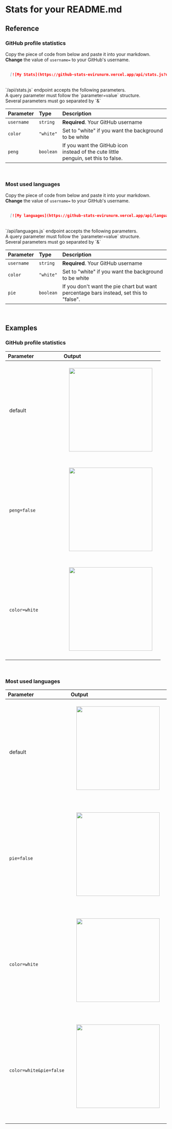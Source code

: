 # Stats for your README.md

## Reference

### GitHub profile statistics

Copy the piece of code from below and paste it into your markdown.<br/>
**Change** the value of `username=` to your GitHub's username.
<br>
<br>
```md
  [![My Stats](https://github-stats-evirunurm.vercel.app/api/stats.js?username=evirunurm)](https://github.com/evirunurm/github-stats)
```
<br>
`/api/stats.js` endpoint accepts the following parameters.<br>
A query parameter must follow the `parameter=value` structure.<br>
Several parameters must go separated by `&`

| Parameter | Type     | Description                                                                                 |
| :-------- | :------- |:--------------------------------------------------------------------------------------------|
| `username` | `string` | **Required**. Your GitHub username                                                          |
| `color` | `"white"` | Set to "white" if you want the background to be white                                       |
| `peng` | `boolean` | If you want the GitHub icon<br/>instead of the cute little <br/>penguin, set this to false. |
<br>

### Most used languages 

Copy the piece of code from below and paste it into your markdown.<br/>
**Change** the value of `username=` to your GitHub's username.
<br>
<br>
```md
  [![My languages](https://github-stats-evirunurm.vercel.app/api/languages.js?username=evirunurm)](https://github.com/evirunurm/github-stats)
```
<br>
`/api/languages.js` endpoint accepts the following parameters.<br>
A query parameter must follow the `parameter=value` structure.<br>
Several parameters must go separated by `&`

| Parameter  | Type     | Description                                                                            |
|:-----------| :------- |:---------------------------------------------------------------------------------------|
| `username` | `string` | **Required**. Your GitHub username                                                     |
| `color`    | `"white"` | Set to "white" if you want the background to be white                                  |
| `pie`      | `boolean` | If you don't want the pie chart but want percentage bars instead, set this to "false". |
<br>

## Examples
### GitHub profile statistics

| Parameter &nbsp;&nbsp;&nbsp;&nbsp;&nbsp;&nbsp;&nbsp;&nbsp;&nbsp;&nbsp;&nbsp;&nbsp;&nbsp;&nbsp;&nbsp;&nbsp;&nbsp; | Output                                                                                                                           |
| :-------- |:---------------------------------------------------------------------------------------------------------------------------------|
|  &nbsp;default&nbsp;  | <br>&nbsp;&nbsp;&nbsp;&nbsp;<img width="260" src="https://i.imgur.com/4FkYASY.png">&nbsp;&nbsp;&nbsp;&nbsp;<br><br> |
|  &nbsp;`peng=false`&nbsp;  | <br>&nbsp;&nbsp;&nbsp;&nbsp;<img width="260" src="https://i.imgur.com/1GbRlFE.png">&nbsp;&nbsp;&nbsp;&nbsp;<br><br>            |
|  &nbsp;`color=white`&nbsp;  | <br>&nbsp;&nbsp;&nbsp;&nbsp;<img width="260"  src="https://i.imgur.com/pqulod5.png">&nbsp;&nbsp;&nbsp;&nbsp;<br><br>             |
<br>

### Most used languages

| Parameter &nbsp;&nbsp;&nbsp;&nbsp;&nbsp;&nbsp;&nbsp;&nbsp;&nbsp;&nbsp;&nbsp;&nbsp;&nbsp;&nbsp;&nbsp;&nbsp;&nbsp; | Output |
|:-----------------------------------------------------------------------------------------------------------------| :------- |
| &nbsp;default&nbsp; |<br>&nbsp;&nbsp;&nbsp;&nbsp;<img width="260" src="https://i.imgur.com/hQBPCiO.png">&nbsp;&nbsp;&nbsp;&nbsp;<br><br>|
| &nbsp;`pie=false`&nbsp; |<br>&nbsp;&nbsp;&nbsp;&nbsp;<img width="260"  src="https://i.imgur.com/pgQWL8G.png">&nbsp;&nbsp;&nbsp;&nbsp;<br><br>|
| &nbsp;`color=white`&nbsp;   |<br>&nbsp;&nbsp;&nbsp;&nbsp;<img width="260"  src="https://i.imgur.com/xJgjdxN.png">&nbsp;&nbsp;&nbsp;&nbsp;<br><br>|
| &nbsp;`color=white&pie=false`&nbsp;  |<br>&nbsp;&nbsp;&nbsp;&nbsp;<img width="260"  src="https://i.imgur.com/AxROUMS.png">&nbsp;&nbsp;&nbsp;&nbsp;<br><br>|
<br>
